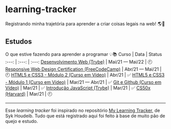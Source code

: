# learning-tracker
 Registrando minha trajetória para aprender a criar coisas legais na web! 🌎🚀
## Estudos
O que estive fazendo para aprender a programar 💡📚
Curso | Data | Status
:---: | :---: | :---:
[Desenvolvimento Web (Trybe)](https://www.betrybe.com/) | Mai/21 — Mai/22 | 🕘
[Responsive Web Design Certification (FreeCodeCamp)](https://www.freecodecamp.org/learn/responsive-web-design/) | Abr/21 — Mai/21 | 🕘
[HTML5 e CSS3 - Módulo 2 (Curso em Vídeo)](https://www.youtube.com/playlist?list=PLHz_AreHm4dlUpEXkY1AyVLQGcpSgVF8s) | Abr/21 | ✅
[HTML5 e CSS3 - Módulo 1 (Curso em Vídeo)](https://www.youtube.com/playlist?list=PLHz_AreHm4dkZ9-atkcmcBaMZdmLHft8n) | Mar/21 — Abr/21 | ✅
[Git e Github (Curso em Vídeo)](https://youtube.com/playlist?list=PLHz_AreHm4dm7ZULPAmadvNhH6vk9oNZA) | Mar/21 | ✅
[Introdução JavaScript (Trybe)](https://freecourse.betrybe.com/) | Mar/21 | ✅
[CS50x (Harvard)](https://cs50.harvard.edu/x/2021/) | Mar/21 | 🕘

***
Esse _learning tracker_ foi inspirado no repositório [My Learning Tracker](https://github.com/Syknapse/My-Learning-Tracker), de Syk Houdeib. Tudo que está registrado aqui foi feito à base de muito pão de quejo e estudo.
